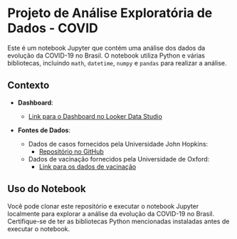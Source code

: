 # Projeto de Análise Exploratória de Dados - COVID

Este é um notebook Jupyter que contém uma análise dos dados da evolução da COVID-19 no Brasil. O notebook utiliza Python e várias bibliotecas, incluindo `math`, `datetime`, `numpy` e `pandas` para realizar a análise.

## Contexto

- **Dashboard**:
  - [Link para o Dashboard no Looker Data Studio](https://lookerstudio.google.com/u/0/reporting/81b1e8ac-d3dd-41d2-9b3c-79c1add6b95f/page/tmChD)

- **Fontes de Dados**:
  - Dados de casos fornecidos pela Universidade John Hopkins:
    - [Repositório no GitHub](https://github.com/CSSEGISandData/COVID-19/tree/master/csse_covid_19_data/csse_covid_19_daily_reports)
  - Dados de vacinação fornecidos pela Universidade de Oxford:
    - [Link para os dados de vacinação](https://covid.ourworldindata.org/data/owid-covid-data.csv)

## Uso do Notebook

Você pode clonar este repositório e executar o notebook Jupyter localmente para explorar a análise da evolução da COVID-19 no Brasil. Certifique-se de ter as bibliotecas Python mencionadas instaladas antes de executar o notebook.

